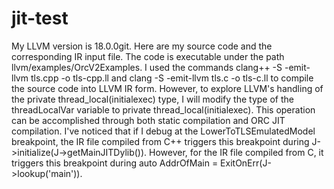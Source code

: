 # jit-test
My LLVM version is 18.0.0git. Here are my source code and the corresponding IR input file. The code is executable under the path llvm/examples/OrcV2Examples.
I used the commands clang++ -S -emit-llvm tls.cpp -o tls-cpp.ll and clang -S -emit-llvm tls.c -o tls-c.ll to compile the source code into LLVM IR form. However, to explore LLVM's handling of the private thread_local(initialexec) type, I will modify the type of the threadLocalVar variable to private thread_local(initialexec). This operation can be accomplished through both static compilation and ORC JIT compilation.
I've noticed that if I debug at the LowerToTLSEmulatedModel breakpoint, the IR file compiled from C++ triggers this breakpoint during J->initialize(J->getMainJITDylib()). However, for the IR file compiled from C, it triggers this breakpoint during auto AddrOfMain = ExitOnErr(J->lookup('main')).
